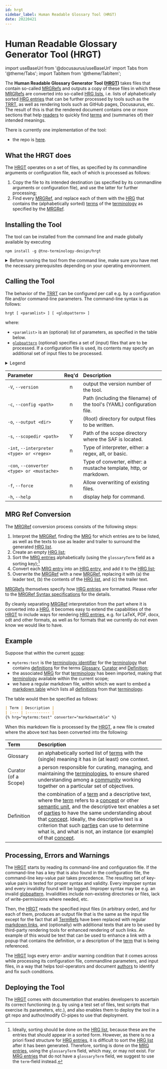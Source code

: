 ```yaml
---
id: hrgt
sidebar_label: Human Readable Glossary Tool (HRGT)
date: 20220421
---
```


# Human Readable Glossary Generator Tool (HRGT)

import useBaseUrl from '@docusaurus/useBaseUrl'
import Tabs from '@theme/Tabs';
import TabItem from '@theme/TabItem';

The **Human Readable Glossary Generator Tool ([HRGT](@))** takes files that contain so-called [MRGRefs](@) and outputs a copy of these files in which these [MRGRefs](@) are converted into so-called [HRG lists](@), i.e. lists of alphabetically sorted [HRG entries](@) that can be further processed by tools such as the [TRRT](@), as well as rendering tools such as GitHub pages, Docusaurus, etc. The result of this is that the rendered document contains one or more sections that help [readers](@) to quickly find [terms](@) and (summaries of) their intended meanings.

There is currently one implementation of the tool:

- the repo is [here](https://github.com/tno-terminology-design/tev2-tools).

## What the HRGT does

The [HRGT](@) operates on a set of files, as specified by its commandline arguments or configuration file, each of which is processed as follows:
1. Copy the file to its intended destination (as specified by its commandline arguments or configuration file), and use the latter for further processing;
2. Find every [MRGRef](@), and replace each of them with the [HRG](@) that contains the (alphabetically sorted) [terms](@) of the [terminology](@) as specified by the [MRGRef](@).

## Installing the Tool

The tool can be installed from the command line and made globally available by executing

~~~
npm install -g @tno-terminology-design/hrgt
~~~

<details>
  <summary>Before running the tool from the command line, make sure you have met the necessary prerequisites depending on your operating environment.</summary>

<Tabs
  defaultValue="cmd.exe"
  values={[
    {label: 'CMD.exe (Windows)', value: 'cmd.exe'},
    {label: 'PowerShell(Windows)', value: 'powershell'},
    {label: 'Bash (Linux/Mac)', value: 'bash'},
  ]}>

<TabItem value="cmd.exe"><br/>

1. **Node.js and NPM**: Ensure Node.js and NPM are installed.
2. **Global Installation**: If you have installed the package globally, confirm the global NPM modules path by running `npm config get prefix`. The global modules are usually stored under `<prefix>/node_modules`.
3. **Environment Variables**: Add the path to global NPM binaries to your system's PATH environment variable. This should be `<prefix>` on Windows. To add to PATH, you can edit your environment variables or run `set PATH=%PATH%;<prefix>` in the CMD.

</TabItem>
<TabItem value="powershell"><br/>

1. **Node.js and NPM**: Ensure Node.js and NPM are installed.
2. **Global Installation**: Check the global NPM modules path as in CMD.
3. **Environment Variables**: Update the PATH environment variable as in CMD. You can also use `$env:Path += ";<prefix>"` to update the PATH temporarily in the current PowerShell session.

</TabItem>
<TabItem value="bash"><br/>

1. **Node.js and NPM**: Ensure Node.js and NPM are installed.
2. **Global Installation**: If globally installed, run `npm config get prefix` to get the global modules path, usually `<prefix>/lib/node_modules`.
3. **Environment Variables**: Add the `<prefix>/bin` directory to your `PATH` if it's not already. You can do this by adding `export PATH=$PATH:<prefix>/bin` to your `~/.bashrc` or `~/.zshrc` file.

</TabItem>
</Tabs>
</details>

## Calling the Tool

The behavior of the [TRRT](@) can be configured per call e.g. by a configuration file and/or command-line parameters. The command-line syntax is as follows:

~~~
hrgt [ <paramlist> ] [ <globpattern> ]
~~~

where:

- `<paramlist>` is an (optional) list of parameters, as specified in the table below.
- [`globpattern`](https://en.wikipedia.org/wiki/Glob_(programming)#Syntax) (optional) specifies a set of (input) files that are to be processed. If a configuration file is used, its contents may specify an additional set of input files to be processed.

<details>
  <summary>Legend</summary>

The columns in the following table are defined as follows:
1. **`Parameter`** specifies the parameter and further specifications
2. **`Req'd`** specifies whether (`Y`) or not (`n`) the field is required to be present when the tool is being called. If required, it MUST either be present in the configuration file, or as a command-line parameter.
3. **`Description`** specifies the meaning of the `Value` field, and other things you may need to know, e.g. why it is needed, a required syntax, etc.

If a configuration file used, the long version of the parameter must be used (without the preceeding `--`).
</details>

| Parameter                                | Req'd | Description |
| :--------------------------------------- | :---: | :---------- |
| `-V`, `--version`                          | n | output the version number of the tool. |
| `-c`, `--config <path>`                    | n | Path (including the filename) of the tool's (YAML) configuration file. |
| `-o`, `--output <dir>`                     | Y | (Root) directory for output files to be written. |
| `-s`, `--scopedir <path>`                  | Y | Path of the scope directory where the SAF is located. |
| `-int`, `--interpreter <type> or <regex>`  | n | Type of interpreter, either: a regex, alt, or basic. |
| `-con`, `--converter <type> or <mustache>` | n | Type of converter, either: a mustache template, http, or markdown. |
| `-f`, `--force`                            | n | Allow overwriting of existing files. |
| `-h`, `--help`                             | n | display help for command. |

## MRG Ref Conversion

The [MRGRef](@) conversion process consists of the following steps:
1. Interpret the [MRGRef](@), finding the [MRG](@) for which entries are to be listed, as well as the texts to use as leader and trailer to surround the generated [HRG list](@).
2. Create an empty [HRG list](@);
3. Sort the [MRG entries](@) alphabetically (using the `glossaryTerm` field as a sorting key);[^1]
4. Convert each [MRG entry](@) into an [HRG entry](@), and add it to the [HRG list](@);
5. Overwrite the [MRGRef](@) with a new [MRGRef](@), replacing it with (a) the leader text, (b) the contents of the [HRG list](@), and (c) the trailer text.

[^1]: Ideally, sorting should be done on the [HRG list](@), because these are the entries that should appear in a sorted form. However, as there is no a priori fixed structure for [HRG entries](@), it is difficult to sort the [HRG list](@) after it has been generated. Therefore, sorting is done on the [MRG entries](@), using the `glossaryTerm` field, which may, or may not exist. For [MRG entries](@) that do not have a `glossaryTerm` field, we suggest to use the `term`-field instead.

[MRGRefs](@) themselves specify how [HRG entries](@) are formatted. Please refer to the [MRGRef Syntax specifications](/docs/spec-syntax/mrg-ref-syntax) for the details.

By cleanly separating [MRGRef](@) interpretation from the part where it is converted into a [HRG](@), it becomes easy to extend the capabilities of the [HRGT](@) to include ways for rendering [HRG entries](@), e.g. for LaTeX, PDF, docx, odt and other formats, as well as for formats that we currently do not even know we would like to have.

## Example

Suppose that within the current [scope](@):
- `myterms:test` is the [terminology identifier](@) for the [terminology](@) that contains [definitions](@) for the terms [Glossary](@), [Curator](@) and [Definition](@);
- the associated [MRG](@) for that [terminology](@) has been imported, making that [terminology](@) available within the current scope;
- we have a regular markdown file, within which we want to embed a [markdown table](https://www.markdownguide.org/extended-syntax/#tables) which lists all [definitions](@) from that [terminology](@).

The table would then be specified as follows:

~~~ markdown
| Term | Description |
| :--- | :---------- |
{% hrg="myterms:test" converter="markdowntable" %}
~~~

When this markdown file is processed by the [HRGT](@), a new file is created where the above text has been converted into the following:

| Term | Description |
| :--- | :---------- |
| Glossary | an alphabetically sorted list of [terms](@) with the (single) meaning it has in (at least) one context. |
| Curator (of a Scope) | a person responsible for curating, managing, and maintaining the [terminologies](@), to ensure shared understanding among a [community](@) working together on a particular set of objectives. |
| Definition | the combination of a [term](@) and a descriptive text, where the [term](@) refers to a [concept](@) or other [semantic unit](@), and the descriptive text enables a set of [parties](@) to have the same understanding about that [concept](@). Ideally, the descriptive text is a criterion that such [parties](@) can use to determine what is, and what is not, an instance (or example) of that [concept](@). |

## Processing, Errors and Warnings

The [HRGT](@) starts by reading its command-line and configuration file. If the command-line has a key that is also found in the configuration file, the command-line key-value pair takes precedence. The resulting set of key-value pairs is tested for proper syntax and validity. Every improper syntax and every invalidity found will be logged. Improper syntax may be e.g. an invalid [globpattern](https://en.wikipedia.org/wiki/Glob_(programming)#Syntax). Invalidities include non-existing directories or files, lack of write-permissions where needed, etc.

Then, the [HRGT](@) reads the specified input files (in arbitrary order), and for each of them, produces an output file that is the same as the input file except for the fact that all [TermRefs](@) have been replaced with regular [markdown links](https://www.markdownguide.org/basic-syntax/#links), and (optionally) with additional texts that are to be used by third-party rendering tools for enhanced rendering of such links. An example of this would be text that can be used to enhance a link with a popup that contains the definition, or a description of the [term](@) that is being referenced.

The [HRGT](@) logs every error- and/or warning condition that it comes across while processing its configuration file, commandline parameters, and input files, in a way that helps tool-operators and document [authors](@) to identify and fix such conditions.

## Deploying the Tool

The [HRGT](@) comes with documentation that enables developers to ascertain its correct functioning (e.g. by using a test set of files, test scripts that exercise its parameters, etc.), and also enables them to deploy the tool in a git repo and author/modify CI-pipes to use that deployment.
